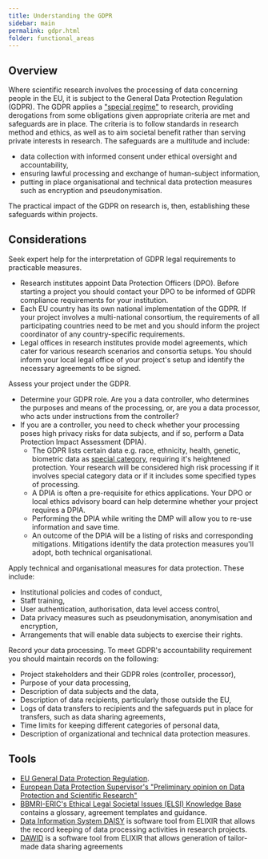 ```yaml
---
title: Understanding the GDPR
sidebar: main
permalink: gdpr.html
folder: functional_areas
---
```



## Overview

Where scientific research involves the processing of data concerning people in the EU, it is subject to the General Data Protection Regulation (GDPR). The GDPR applies a ["special regime"](https://edps.europa.eu/sites/edp/files/publication/20-01-06_opinion_research_en.pdf) to research, providing 
derogations from some obligations given appropriate criteria are met and safeguards are in place. The criteria is to follow standards in research method and ethics, as well as to aim societal benefit rather than serving private interests in research.
The safeguards are a multitude and include:
  * data collection with informed consent under ethical oversight and accountability,
  * ensuring lawful processing and exchange of human-subject information,
  * putting in place organisational and technical data protection measures such as encryption and pseudonymisation.
  
The practical impact of the GDPR on research is, then, establishing these safeguards within projects. 

## Considerations

Seek expert help for the interpretation of GDPR legal requirements to practicable measures.
  * Research institutes appoint Data Protection Officers (DPO). Before starting a project you should contact your DPO to be informed of GDPR compliance requirements for your institution.
  * Each EU country has its own national implementation of the GDPR. If your project involves a multi-national consortium, the requirements of all participating countries need to be met and you should inform the project coordinator of any country-specific requirements.  
  * Legal offices in research institutes provide model agreements, which cater for various research scenarios and consortia setups. You should inform your local legal office of your project's setup and identify the necessary agreements to be signed.

Assess your project under the GDPR. 
  * Determine your GDPR role. Are you a data controller, who determines the purposes and means of the processing, or, are you a data processor, who acts under instructions from the controller?
  * If you are a controller, you need to check whether your processing poses high privacy risks for data subjects, and if so, perform a  Data Protection Impact Assessment (DPIA).
     * The GDPR lists certain data e.g. race, ethnicity, health, genetic, biometric data as [special category](https://ec.europa.eu/info/law/law-topic/data-protection/reform/rights-citizens/how-my-personal-data-protected/how-data-my-religious-beliefs-sexual-orientation-health-political-views-protected_en), requiring it's heightened protection. Your research will be considered high risk processing if it involves special category data or if it includes some specified types of processing. 
     * A DPIA is often a pre-requisite for ethics applications. Your DPO or local ethics advisory board can help determine whether your project requires a DPIA.  
     * Performing the DPIA while writing the DMP will allow you to re-use information and save time.
     * An outcome of the DPIA will be a listing of risks and corresponding mitigations. Mitigations identify the data protection measures you'll adopt, both technical organisational.       

Apply technical and organisational measures for data protection. These include:
  * Institutional policies and codes of conduct,
  * Staff training,
  * User authentication, authorisation, data level access control,
  * Data privacy measures such as pseudonymisation, anonymisation and encryption,
  * Arrangements that will enable data subjects to exercise their rights.

Record your data processing. To meet  GDPR's accountability requirement you should maintain records on the following:
  * Project stakeholders and their GDPR roles (controller, processor),
  * Purpose of your data processing,
  * Description of data subjects and the data,
  * Description of data recipients, particularly those outside the EU,
  * Logs of data transfers to recipients and the safeguards put in place for transfers, such as data sharing agreements,
  * Time limits for keeping different categories of personal data,
  * Description of organizational and technical data protection measures.

## Tools

  * [EU General Data Protection Regulation](https://eur-lex.europa.eu/legal-content/EN/TXT/HTML/?uri=CELEX:32016R0679&from=EN).
  * [European Data Protection Supervisor's "Preliminary opinion on Data Protection and Scientific Research"](https://edps.europa.eu/sites/edp/files/publication/20-01-06_opinion_research_en.pdf)
  * [BBMRI-ERIC's Ethical Legal Societal Issues (ELSI) Knowledge Base](http://www.bbmri-eric.eu/elsi-knowledgebase) contains a glossary, agreement templates and guidance. 
  * [Data Information System DAISY](https://daisy-demo.elixir-luxembourg.org/) is software tool from ELIXIR that allows the record keeping of data processing activities in research projects. 
  * [DAWID](https://dawid.elixir-luxembourg.org) is a software tool from ELIXIR that allows generation of tailor-made data sharing agreements 

